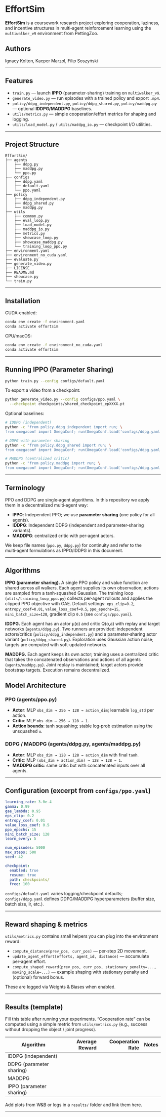 # EffortSim

**EffortSim** is a coursework research project exploring cooperation, laziness, and incentive structures in multi‑agent reinforcement learning using the `multiwalker_v9` environment from PettingZoo.

## Authors

Ignacy Kolton, Kacper Marzol, Filip Soszyński

---

## Features

* `train.py` — launch **IPPO** (parameter‑sharing) training on `multiwalker_v9`.
* `generate_video.py` — run episodes with a trained policy and export `.mp4`.
* `policy/ddpg_independent.py`, `policy/ddpg_shared.py`, `policy/maddpg.py` — optional **IDDPG/MADDPG** baselines.
* `utils/metrics.py` — simple cooperation/effort metrics for shaping and logging.
* `utils/load_model.py` / `utils/maddpg_io.py` — checkpoint I/O utilities.


---

## Project Structure

```text
EffortSim/
├── agents
│   ├── ddpg.py
│   ├── maddpg.py
│   └── ppo.py
├── configs
│   ├── ddpg.yaml
│   ├── default.yaml
│   └── ppo.yaml
├── policy
│   ├── ddpg_independent.py
│   ├── ddpg_shared.py
│   └── maddpg.py
├── utils
│   ├── common.py
│   ├── eval_loop.py
│   ├── load_model.py
│   ├── maddpg_io.py
│   ├── metrics.py
│   ├── showcase_loop.py
│   ├── showcase_maddpg.py
│   └── training_loop_ppo.py
├── environment.yaml
├── environment_no_cuda.yaml
├── evaluate.py
├── generate_video.py
├── LICENSE
├── README.md
├── showcase.py
└── train.py
```

---

## Installation

CUDA‑enabled:

```bash
conda env create -f environment.yaml
conda activate effortsim
```

CPU/macOS:

```bash
conda env create -f environment_no_cuda.yaml
conda activate effortsim
```

---

## Running IPPO (Parameter Sharing)

```bash
python train.py --config configs/default.yaml
```

To export a video from a checkpoint:

```bash
python generate_video.py --config configs/ppo.yaml \
  --checkpoint checkpoints/shared_checkpoint_epXXXX.pt
```

Optional baselines:

```bash
# IDDPG (independent)
python -c "from policy.ddpg_independent import run; \
from omegaconf import OmegaConf; run(OmegaConf.load('configs/ddpg.yaml'))"

# DDPG with parameter sharing
python -c "from policy.ddpg_shared import run; \
from omegaconf import OmegaConf; run(OmegaConf.load('configs/ddpg.yaml'))"

# MADDPG (centralized critic)
python -c "from policy.maddpg import run; \
from omegaconf import OmegaConf; run(OmegaConf.load('configs/ddpg.yaml'))"
```

---

## Terminology

PPO and DDPG are single‑agent algorithms. In this repository we apply them in a decentralized multi‑agent way:

* **IPPO**: Independent PPO; we use **parameter sharing** (one policy for all agents).
* **IDDPG**: Independent DDPG (independent and parameter‑sharing variants).
* **MADDPG**: centralized critic with per‑agent actors.

We keep file names (`ppo.py`, `ddpg.py`) for continuity and refer to the multi‑agent formulations as IPPO/IDDPG in this document.

---

## Algorithms

**IPPO (parameter sharing).** A single PPO policy and value function are shared across all walkers. Each agent supplies its own observation; actions are sampled from a tanh‑squashed Gaussian. The training loop (`utils/training_loop_ppo.py`) collects per‑agent rollouts and applies the clipped PPO objective with GAE. Default settings: `eps_clip=0.2`, `entropy_coef=0.01`, `value_loss_coef=0.5`, `ppo_epochs=15`, `mini_batch_size=128`, gradient clip `0.5` (see `configs/ppo.yaml`).

**IDDPG.** Each agent has an actor μ(o) and critic Q(o,a) with replay and target networks (`agents/ddpg.py`). Two runners are provided: independent actors/critics (`policy/ddpg_independent.py`) and a parameter‑sharing actor variant (`policy/ddpg_shared.py`). Exploration uses Gaussian action noise; targets are computed with soft‑updated networks.

**MADDPG.** Each agent keeps its own actor; training uses a centralized critic that takes the concatenated observations and actions of all agents (`agents/maddpg.py`). Joint replay is maintained; target actors provide bootstrap targets. Execution remains decentralized.

## Model Architecture

### PPO (agents/ppo.py)

* **Actor**: MLP `obs_dim → 256 → 128 → action_dim`; learnable `log_std` per action.
* **Critic**: MLP `obs_dim → 256 → 128 → 1`.
* **Action bounds**: tanh squashing; stable log‑prob estimation using the unsquashed `u`.

### DDPG / MADDPG (agents/ddpg.py, agents/maddpg.py)

* **Actor**: MLP `obs_dim → 128 → 128 → action_dim` with final `tanh`.
* **Critic**: MLP `(obs_dim + action_dim) → 128 → 128 → 1`.
* **MADDPG critic**: same critic but with concatenated inputs over all agents.

---

## Configuration (excerpt from `configs/ppo.yaml`)

```yaml
learning_rate: 3.0e-4
gamma: 0.99
gae_lambda: 0.95
eps_clip: 0.2
entropy_coef: 0.01
value_loss_coef: 0.5
ppo_epochs: 15
mini_batch_size: 128
learn_every: 5

num_episodes: 5000
max_steps: 500
seed: 42

checkpoint:
  enabled: true
  resume: true
  path: checkpoints/
  freq: 100
```

`configs/default.yaml` varies logging/checkpoint defaults; `configs/ddpg.yaml` defines DDPG/MADDPG hyperparameters (buffer size, batch size, lr, etc.).

---

## Reward shaping & metrics

`utils/metrics.py` contains small helpers you can plug into the environment reward:

* `compute_distance(prev_pos, curr_pos)` — per‑step 2D movement.
* `update_agent_effort(efforts, agent_id, distance)` — accumulate per‑agent effort.
* `compute_shaped_reward(prev_pos, curr_pos, stationary_penalty=..., moving_scale=...)` — example shaping with stationary penalty and (optional) forward bonus.

These are logged via Weights & Biases when enabled.

---

## Results (template)

Fill this table after running your experiments. “Cooperation rate” can be computed using a simple metric from `utils/metrics.py` (e.g., success without dropping the object / joint progress).

| Algorithm                | Average Reward | Cooperation Rate | Notes |
| ------------------------ | -------------: | ---------------: | ----- |
| IDDPG (independent)      |                |                  |       |
| DDPG (parameter sharing) |                |                  |       |
| MADDPG                   |                |                  |       |
| IPPO (parameter sharing) |                |                  |       |

Add plots from W\&B or logs in a `results/` folder and link them here.

---
<!-- 
## Known Issues / Limitations

* `evaluate.py` currently references a legacy DQN path; for IPPO evaluation use `generate_video.py` or adapt `utils/eval_loop.py`.
* Code targets a single machine and specific library versions from the provided conda envs. -->

<!-- ---

## TODO

* Refactor model loading for shared checkpoints (`utils/load_model.py`).
* Tune / redesign reward shaping to avoid local optima (`utils/metrics.py`).
* Make evaluation compatible with IPPO (`utils/eval_loop.py`).
* Add evaluation metrics for cooperation and per‑agent effort.

---

## License

MIT License (see `LICENSE`). This repository is for coursework; reuse appropriately. -->
